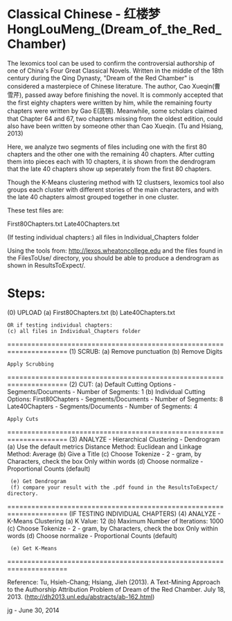 # Classical Chinese - 红楼梦HongLouMeng_(Dream_of_the_Red_Chamber)

The lexomics tool can be used to confirm the controversial authorship of one of
China's Four Great Classical Novels. Written in the middle of the 18th century
during the Qing Dynasty, "Dream of the Red Chamber" is considered a masterpiece
of Chinese literature. The author, Cao Xueqin(曹雪芹), passed away before finishing 
the novel. It is commonly accepted that the first eighty chapters were written
by him, while the remaining fourty chapters were written by Gao E(高鶚). Meanwhile,
some scholars claimed that Chapter 64 and 67, two chapters missing from the oldest
edition, could also have been written by someone other than Cao Xueqin. (Tu and
Hsiang, 2013)

Here, we analyze two segments of files including one with the first 80 chapters and
the other one with the remaining 40 chapters. After cutting them into pieces each
with 10 chapters, it is shown from the dendrogram that the late 40 chapters show
up seperately from the first 80 chapters.

Though the K-Means clustering method with 12 clustsers, lexomics tool also groups
each cluster with different stories of the main characters, and with the late 40
chapters almost grouped together in one cluster.

These test files are:

First80Chapters.txt
Late40Chapters.txt

(If testing individual chapters:)
all files in Individual_Chapters folder

Using the tools from:   http://lexos.wheatoncollege.edu
and the files found in the FilesToUse/ directory, you should
be able to produce a dendrogram as shown in ResultsToExpect/.

Steps:
=====================================================================
(0) UPLOAD 
    (a) First80Chapters.txt
    (b) Late40Chapters.txt

    OR if testing individual chapters:
    (c) all files in Individual_Chapters folder
=====================================================================
(1) SCRUB:
    (a) Remove punctuation
    (b) Remove Digits

    Apply Scrubbing
=====================================================================
(2) CUT:
    (a) Default Cutting Options - Segments/Documents - Number of Segments: 1
    (b) Individual Cutting Options:
        First80Chapters - Segments/Documents - Number of Segments: 8
        Late40Chapters - Segments/Documents - Number of Segments: 4

    Apply Cuts
=====================================================================
(3) ANALYZE - Hierarchical Clustering - Dendrogram
     (a) Use the default metrics Distance Method: Euclidean 
         and Linkage Method: Average
     (b) Give a Title
     (c) Choose Tokenize - 2 - gram, by Characters, check the box Only within words
     (d) Choose normalize - Proportional Counts (default)

     (e) Get Dendrogram
     (f) compare your result with the .pdf found in the ResultsToExpect/ directory.
=====================================================================
(IF TESTING INDIVIDUAL CHAPTERS)
(4) ANALYZE - K-Means Clustering
     (a) K Value: 12
     (b) Maximum Number of Iterations: 1000
     (c) Choose Tokenize - 2 - gram, by Characters, check the box Only within words
     (d) Choose normalize - Proportional Counts (default)

     (e) Get K-Means
=====================================================================

Reference:
Tu, Hsieh-Chang; Hsiang, Jieh (2013).  A Text-Mining Approach to the Authorship 
Attribution Problem of Dream of the Red Chamber. July 18, 2013.
(http://dh2013.unl.edu/abstracts/ab-162.html)


jg - June 30, 2014